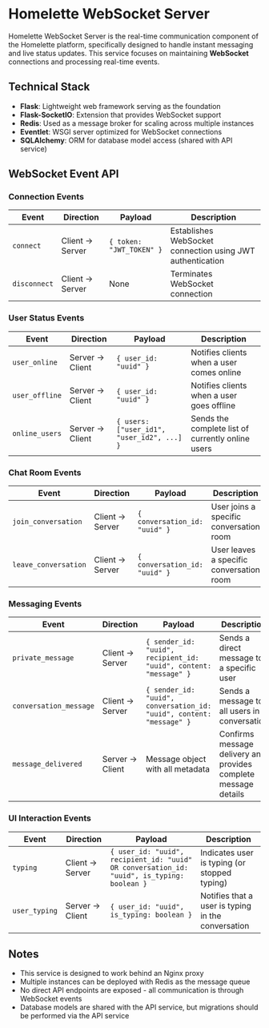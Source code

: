# Homelette WebSocket Server

Homelette WebSocket Server is the real-time communication component of the Homelette platform, specifically designed to handle instant messaging and live status updates. 
This service focuses on maintaining **WebSocket** connections and processing real-time events.

## Technical Stack

- **Flask**: Lightweight web framework serving as the foundation
- **Flask-SocketIO**: Extension that provides WebSocket support
- **Redis**: Used as a message broker for scaling across multiple instances
- **Eventlet**: WSGI server optimized for WebSocket connections
- **SQLAlchemy**: ORM for database model access (shared with API service)

## WebSocket Event API

### Connection Events

| Event | Direction | Payload | Description |
|-------|-----------|---------|-------------|
| `connect` | Client → Server | `{ token: "JWT_TOKEN" }` | Establishes WebSocket connection using JWT authentication |
| `disconnect` | Client → Server | None | Terminates WebSocket connection |

### User Status Events

| Event | Direction | Payload | Description |
|-------|-----------|---------|-------------|
| `user_online` | Server → Client | `{ user_id: "uuid" }` | Notifies clients when a user comes online |
| `user_offline` | Server → Client | `{ user_id: "uuid" }` | Notifies clients when a user goes offline |
| `online_users` | Server → Client | `{ users: ["user_id1", "user_id2", ...] }` | Sends the complete list of currently online users |

### Chat Room Events

| Event | Direction | Payload | Description |
|-------|-----------|---------|-------------|
| `join_conversation` | Client → Server | `{ conversation_id: "uuid" }` | User joins a specific conversation room |
| `leave_conversation` | Client → Server | `{ conversation_id: "uuid" }` | User leaves a specific conversation room |

### Messaging Events

| Event | Direction | Payload | Description |
|-------|-----------|---------|-------------|
| `private_message` | Client → Server | `{ sender_id: "uuid", recipient_id: "uuid", content: "message" }` | Sends a direct message to a specific user |
| `conversation_message` | Client → Server | `{ sender_id: "uuid", conversation_id: "uuid", content: "message" }` | Sends a message to all users in a conversation |
| `message_delivered` | Server → Client | Message object with all metadata | Confirms message delivery and provides complete message details |

### UI Interaction Events

| Event | Direction | Payload | Description |
|-------|-----------|---------|-------------|
| `typing` | Client → Server | `{ user_id: "uuid", recipient_id: "uuid" OR conversation_id: "uuid", is_typing: boolean }` | Indicates user is typing (or stopped typing) |
| `user_typing` | Server → Client | `{ user_id: "uuid", is_typing: boolean }` | Notifies that a user is typing in the conversation |

## Notes

- This service is designed to work behind an Nginx proxy
- Multiple instances can be deployed with Redis as the message queue
- No direct API endpoints are exposed - all communication is through WebSocket events
- Database models are shared with the API service, but migrations should be performed via the API service